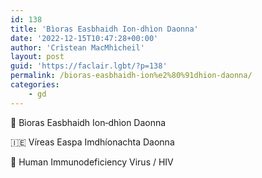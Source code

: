 ```yaml
---
id: 138
title: 'Bìoras Easbhaidh Ion‑dhìon Daonna'
date: '2022-12-15T10:47:28+00:00'
author: 'Crìstean MacMhìcheil'
layout: post
guid: 'https://faclair.lgbt/?p=138'
permalink: /bioras-easbhaidh-ion%e2%80%91dhion-daonna/
categories:
    - gd
---
```


&#x1f3f4;&#xe0067;&#xe0062;&#xe0073;&#xe0063;&#xe0074;&#xe007f; Bìoras Easbhaidh Ion‑dhìon Daonna

&#x1f1ee;&#x1f1ea; Víreas Easpa Imdhíonachta Daonna

&#x1f3f4;&#xe0067;&#xe0062;&#xe0065;&#xe006e;&#xe0067;&#xe007f; Human Immunodeficiency Virus / HIV
